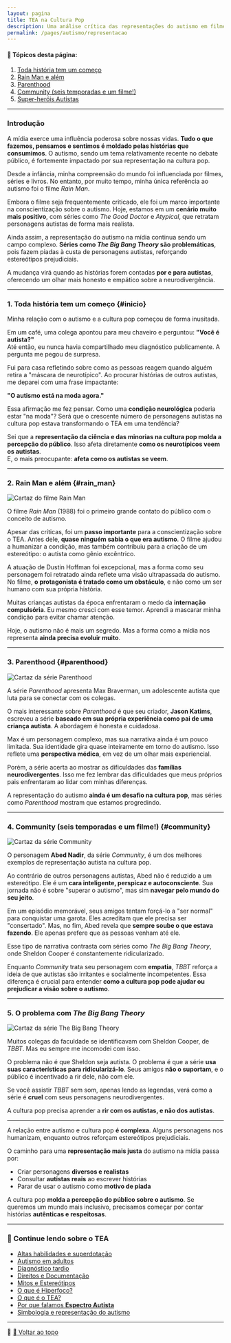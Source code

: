 ```yaml
---
layout: pagina
title: TEA na Cultura Pop
description: Uma análise crítica das representações do autismo em filmes, séries e personagens da cultura pop.
permalink: /pages/autismo/representacao
---  
```


#### 📌 Tópicos desta página:

1. [Toda história tem um começo](#inicio)  
2. [Rain Man e além](#rain_man)  
3. [Parenthood](#parenthood)  
4. [Community (seis temporadas e um filme!)](#community)  
5. [Super-heróis Autistas](https://itxesco.github.io/pages/autismo/shtea.html)

---

### Introdução

A mídia exerce uma influência poderosa sobre nossas vidas. **Tudo o que fazemos, pensamos e sentimos é moldado pelas histórias que consumimos**. O autismo, sendo um tema relativamente recente no debate público, é fortemente impactado por sua representação na cultura pop.

Desde a infância, minha compreensão do mundo foi influenciada por filmes, séries e livros. No entanto, por muito tempo, minha única referência ao autismo foi o filme *Rain Man*.

Embora o filme seja frequentemente criticado, ele foi um marco importante na conscientização sobre o autismo. Hoje, estamos em um **cenário muito mais positivo**, com séries como *The Good Doctor* e *Atypical*, que retratam personagens autistas de forma mais realista.

Ainda assim, a representação do autismo na mídia continua sendo um campo complexo. **Séries como *The Big Bang Theory* são problemáticas**, pois fazem piadas à custa de personagens autistas, reforçando estereótipos prejudiciais.

A mudança virá quando as histórias forem contadas **por e para autistas**, oferecendo um olhar mais honesto e empático sobre a neurodivergência.

---

### 1. Toda história tem um começo {#inicio}

Minha relação com o autismo e a cultura pop começou de forma inusitada.

Em um café, uma colega apontou para meu chaveiro e perguntou: **"Você é autista?"**  
Até então, eu nunca havia compartilhado meu diagnóstico publicamente. A pergunta me pegou de surpresa.

Fui para casa refletindo sobre como as pessoas reagem quando alguém retira a "máscara de neurotípico". Ao procurar histórias de outros autistas, me deparei com uma frase impactante:

**"O autismo está na moda agora."**

Essa afirmação me fez pensar. Como uma **condição neurológica** poderia estar "na moda"? Será que o crescente número de personagens autistas na cultura pop estava transformando o TEA em uma tendência?

Sei que a **representação da ciência e das minorias na cultura pop molda a percepção do público**. Isso afeta diretamente **como os neurotípicos veem os autistas**.  
E, o mais preocupante: **afeta como os autistas se veem**.

---

### 2. Rain Man e além {#rain_man}

![Cartaz do filme Rain Man](https://itxesco.github.io/assets/figuras/autismo/rain_man_capa.jpg)

O filme *Rain Man* (1988) foi o primeiro grande contato do público com o conceito de autismo.

Apesar das críticas, foi um **passo importante** para a conscientização sobre o TEA. Antes dele, **quase ninguém sabia o que era autismo**. O filme ajudou a humanizar a condição, mas também contribuiu para a criação de um estereótipo: o autista como gênio excêntrico.

A atuação de Dustin Hoffman foi excepcional, mas a forma como seu personagem foi retratado ainda reflete uma visão ultrapassada do autismo. No filme, **o protagonista é tratado como um obstáculo**, e não como um ser humano com sua própria história.

Muitas crianças autistas da época enfrentaram o medo da **internação compulsória**. Eu mesmo cresci com esse temor. Aprendi a mascarar minha condição para evitar chamar atenção.

Hoje, o autismo não é mais um segredo. Mas a forma como a mídia nos representa **ainda precisa evoluir muito**.

---

### 3. Parenthood {#parenthood}

![Cartaz da série Parenthood](https://itxesco.github.io/assets/figuras/autismo/parenthood_capa.jpg)

A série *Parenthood* apresenta Max Braverman, um adolescente autista que luta para se conectar com os colegas.

O mais interessante sobre *Parenthood* é que seu criador, **Jason Katims**, escreveu a série **baseado em sua própria experiência como pai de uma criança autista**. A abordagem é honesta e cuidadosa.

Max é um personagem complexo, mas sua narrativa ainda é um pouco limitada. Sua identidade gira quase inteiramente em torno do autismo. Isso reflete uma **perspectiva médica**, em vez de um olhar mais experiencial.

Porém, a série acerta ao mostrar as dificuldades das **famílias neurodivergentes**. Isso me fez lembrar das dificuldades que meus próprios pais enfrentaram ao lidar com minhas diferenças.

A representação do autismo **ainda é um desafio na cultura pop**, mas séries como *Parenthood* mostram que estamos progredindo.

---

### 4. Community (seis temporadas e um filme!) {#community}

![Cartaz da série Community](https://itxesco.github.io/assets/figuras/autismo/Community_S1_DVD_capa.jpg)

O personagem **Abed Nadir**, da série *Community*, é um dos melhores exemplos de representação autista na cultura pop.

Ao contrário de outros personagens autistas, Abed não é reduzido a um estereótipo. Ele é um **cara inteligente, perspicaz e autoconsciente**. Sua jornada não é sobre "superar o autismo", mas sim **navegar pelo mundo do seu jeito**.

Em um episódio memorável, seus amigos tentam forçá-lo a "ser normal" para conquistar uma garota. Eles acreditam que ele precisa ser "consertado". Mas, no fim, Abed revela que **sempre soube o que estava fazendo**. Ele apenas prefere que as pessoas venham até ele.

Esse tipo de narrativa contrasta com séries como *The Big Bang Theory*, onde Sheldon Cooper é constantemente ridicularizado.

Enquanto *Community* trata seu personagem com **empatia**, *TBBT* reforça a ideia de que autistas são irritantes e socialmente incompetentes. Essa diferença é crucial para entender **como a cultura pop pode ajudar ou prejudicar a visão sobre o autismo**.

---

### 5. O problema com *The Big Bang Theory*

![Cartaz da série The Big Bang Theory](https://itxesco.github.io/assets/figuras/autismo/tbbt_capa.jpg)

Muitos colegas da faculdade se identificavam com Sheldon Cooper, de *TBBT*. Mas eu sempre me incomodei com isso.

O problema não é que Sheldon seja autista. O problema é que a série **usa suas características para ridicularizá-lo**. Seus amigos **não o suportam**, e o público é incentivado a rir dele, não com ele.

Se você assistir *TBBT* sem som, apenas lendo as legendas, verá como a série é **cruel** com seus personagens neurodivergentes.

A cultura pop precisa aprender a **rir com os autistas, e não dos autistas**.

---

A relação entre autismo e cultura pop **é complexa**. Alguns personagens nos humanizam, enquanto outros reforçam estereótipos prejudiciais.

O caminho para uma **representação mais justa** do autismo na mídia passa por:

- Criar personagens **diversos e realistas**  
- Consultar **autistas reais** ao escrever histórias  
- Parar de usar o autismo como **motivo de piada**

A cultura pop **molda a percepção do público sobre o autismo**. Se queremos um mundo mais inclusivo, precisamos começar por contar histórias **autênticas e respeitosas**.

---

### 🔎 Continue lendo sobre o TEA

- [Altas habilidades e superdotação](/pages/autismo/habilidades.html)  
- [Autismo em adultos](/pages/autismo/tea_adultos.html)  
- [Diagnóstico tardio](/pages/autismo/diag_tardio.html)  
- [Direitos e Documentação](/pages/autismo/direitos.html)  
- [Mitos e Estereótipos](/pages/autismo/mitos.html)  
- [O que é Hiperfoco?](/pages/autismo/index_hiperfoco.html)  
- [O que é o TEA?](/pages/autismo/autismo.html)  
- [Por que falamos **Espectro Autista**](/pages/autismo/espectro.html)  
- [Simbologia e representação do autismo](/pages/autismo/simbolos.html)

---

📌 [🔼 Voltar ao topo](#tópicos-desta-página)
